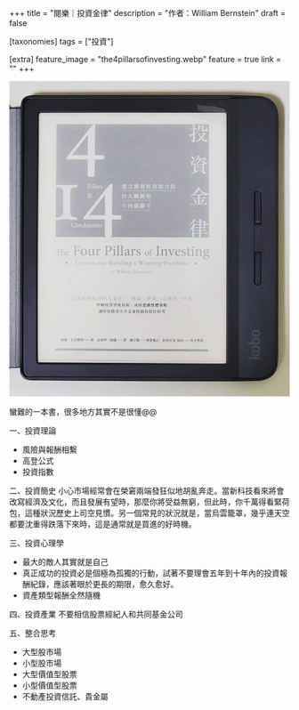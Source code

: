 +++
title = "閱樂｜投資金律"
description = "作者：William Bernstein"
draft = false

[taxonomies]
tags = ["投資"]

[extra]
feature_image = "the4pillarsofinvesting.webp"
feature = true
link = ""
+++

![the4pillarsofinvesting](the4pillarsofinvesting.webp)

蠻難的一本書，很多地方其實不是很懂@@

一、投資理論
- 風險與報酬相繫
- 高登公式
- 投資指數

二、投資簡史
小心市場經常會在榮窘兩端發狂似地胡亂奔走。當新科技看來將會改寫經濟及文化，而且發展有望時，那麼你將受益無窮，但此時，你千萬得看緊荷包，這種狀況歷史上司空見慣。另一個常見的狀況就是，當烏雲籠罩，幾乎連天空都要沈重得跌落下來時，這是通常就是買進的好時機。

三、投資心理學
- 最大的敵人其實就是自己
- 真正成功的投資必是個極為孤獨的行動，試著不要理會五年到十年內的投資報酬紀錄，應該著眼於更長的期限，愈久愈好。
- 資產類型報酬全然隨機

四、投資產業
不要相信股票經紀人和共同基金公司

五、整合思考
- 大型股市場
- 小型股市場
- 大型價值型股票
- 小型價值型股票
- 不動產投資信託、貴金屬